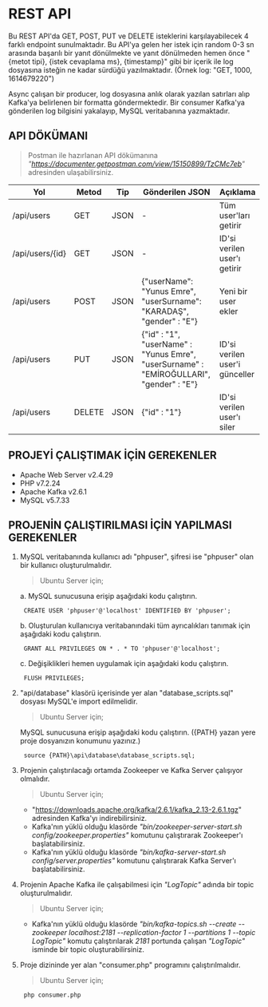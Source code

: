 # REST API

Bu REST API'da GET, POST, PUT ve DELETE isteklerini karşılayabilecek 4 farklı endpoint sunulmaktadır. Bu API'ya gelen her istek için random 0-3 sn arasında başarılı bir yanıt dönülmekte ve yanıt dönülmeden hemen önce "{metot tipi}, {istek cevaplama ms}, {timestamp}" gibi bir içerik ile log dosyasına isteğin ne kadar sürdüğü yazılmaktadır. (Örnek log: "GET, 1000, 1614679220")

Async çalışan bir producer, log dosyasına anlık olarak yazılan satırları alıp Kafka'ya belirlenen bir formatta göndermektedir. Bir consumer Kafka'ya gönderilen log bilgisini yakalayıp, MySQL veritabanına yazmaktadır.

## API DÖKÜMANI

> Postman ile hazırlanan API dökümanına _"https://documenter.getpostman.com/view/15150899/TzCMc7eb"_ adresinden ulaşabilirsiniz.

Yol | Metod | Tip | Gönderilen JSON | Açıklama
--- | ----- | --- | ---- | --------
/api/users | GET | JSON | - | Tüm user'ları getirir
/api/users/{id} | GET | JSON | - | ID'si verilen user'ı getirir
/api/users | POST | JSON | {"userName": "Yunus Emre", "userSurname": "KARADAŞ", "gender" : "E"} | Yeni bir user ekler
/api/users | PUT | JSON |{"id" : "1", "userName" : "Yunus Emre", "userSurname" : "EMİROĞULLARI", "gender" : "E"} | ID'si verilen user'i günceller
/api/users | DELETE | JSON |{"id" : "1"} | ID'si verilen user'ı siler

## PROJEYİ ÇALIŞTIMAK İÇİN GEREKENLER

* Apache Web Server v2.4.29
* PHP v7.2.24
* Apache Kafka v2.6.1
* MySQL v5.7.33

## PROJENİN ÇALIŞTIRILMASI İÇİN YAPILMASI GEREKENLER

1. MySQL veritabanında kullanıcı adı "phpuser", şifresi ise "phpuser" olan bir kullanıcı oluşturulmalıdır.

    > Ubuntu Server için;

    a. MySQL sunucusuna erişip aşağıdaki kodu çalıştırın.

        CREATE USER 'phpuser'@'localhost' IDENTIFIED BY 'phpuser';

    b. Oluşturulan kullanıcıya veritabanındaki tüm ayrıcalıkları tanımak için aşağıdaki kodu çalıştırın.

        GRANT ALL PRIVILEGES ON * . * TO 'phpuser'@'localhost';

    c. Değişiklikleri hemen uygulamak için aşağıdaki kodu çalıştırın.

        FLUSH PRIVILEGES;

2. "api/database" klasörü içerisinde yer alan "database_scripts.sql" dosyası MySQL'e import edilmelidir.

    > Ubuntu Server için;

    MySQL sunucusuna erişip aşağıdaki kodu çalıştırın. ({PATH} yazan yere proje dosyanızın konumunu yazınız.)

        source {PATH}\api\database\database_scripts.sql;

3. Projenin çalıştırılacağı ortamda Zookeeper ve Kafka Server çalışıyor olmalıdır.

    > Ubuntu Server için;

    * "https://downloads.apache.org/kafka/2.6.1/kafka_2.13-2.6.1.tgz" adresinden Kafka'yı indirebilirsiniz.
    * Kafka'nın yüklü olduğu klasörde _"bin/zookeeper-server-start.sh config/zookeeper.properties"_ komutunu çalıştırarak Zookeeper'ı başlatabilirsiniz.
    * Kafka'nın yüklü olduğu klasörde _"bin/kafka-server-start.sh config/server.properties"_ komutunu çalıştırarak Kafka Server'ı başlatabilirsiniz.

4. Projenin Apache Kafka ile çalışabilmesi için _"LogTopic"_ adında bir topic oluşturulmalıdır.

    >Ubuntu Server için;

    * Kafka'nın yüklü olduğu klasörde _"bin/kafka-topics.sh --create --zookeeper localhost:2181 --replication-factor 1 --partitions 1 --topic LogTopic"_ komutu çalıştırılarak _2181_ portunda çalışan _"LogTopic"_ isminde bir topic oluşturabilirsiniz.

5. Proje dizininde yer alan "consumer.php" programını çalıştırılmalıdır.

    >Ubuntu Server için;

        php consumer.php

